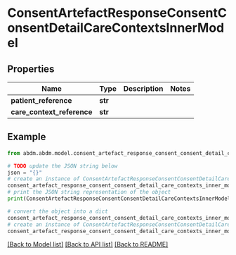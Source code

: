 # ConsentArtefactResponseConsentConsentDetailCareContextsInnerModel


## Properties

Name | Type | Description | Notes
------------ | ------------- | ------------- | -------------
**patient_reference** | **str** |  | 
**care_context_reference** | **str** |  | 

## Example

```python
from abdm.abdm.model.consent_artefact_response_consent_consent_detail_care_contexts_inner_model import ConsentArtefactResponseConsentConsentDetailCareContextsInnerModel

# TODO update the JSON string below
json = "{}"
# create an instance of ConsentArtefactResponseConsentConsentDetailCareContextsInnerModel from a JSON string
consent_artefact_response_consent_consent_detail_care_contexts_inner_model_instance = ConsentArtefactResponseConsentConsentDetailCareContextsInnerModel.from_json(json)
# print the JSON string representation of the object
print(ConsentArtefactResponseConsentConsentDetailCareContextsInnerModel.to_json())

# convert the object into a dict
consent_artefact_response_consent_consent_detail_care_contexts_inner_model_dict = consent_artefact_response_consent_consent_detail_care_contexts_inner_model_instance.to_dict()
# create an instance of ConsentArtefactResponseConsentConsentDetailCareContextsInnerModel from a dict
consent_artefact_response_consent_consent_detail_care_contexts_inner_model_from_dict = ConsentArtefactResponseConsentConsentDetailCareContextsInnerModel.from_dict(consent_artefact_response_consent_consent_detail_care_contexts_inner_model_dict)
```
[[Back to Model list]](../README.md#documentation-for-models) [[Back to API list]](../README.md#documentation-for-api-endpoints) [[Back to README]](../README.md)


